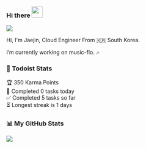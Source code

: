 ### Hi there <img src="https://github.com/sciencepal/sciencepal/blob/master/assets/Hi.gif" width="29px">
![](https://visitor-badge.glitch.me/badge?page_id=jaejin1.jaejin1)

Hi, I'm Jaejin, Cloud Engineer From 🇰🇷 South Korea.

I’m currently working on music-flo. 🎶

### 📝 Todoist Stats
<!-- TODO-IST:START -->
🏆  350 Karma Points           
🌸  Completed 0 tasks today           
✅  Completed 5 tasks so far           
⏳  Longest streak is 1 days
<!-- TODO-IST:END -->

### 📊 My GitHub Stats

<img src="https://github-readme-stats.vercel.app/api?username=jaejin1&count_private=true&show_icons=true&theme=gruvbox" />


<!--
**jaejin1/jaejin1** is a ✨ _special_ ✨ repository because its `README.md` (this file) appears on your GitHub profile.

Here are some ideas to get you started:

- 🔭 I’m currently working on ...
- 🌱 I’m currently learning ...
- 👯 I’m looking to collaborate on ...
- 🤔 I’m looking for help with ...
- 💬 Ask me about ...
- 📫 How to reach me: ...
- 😄 Pronouns: ...
- ⚡ Fun fact: ...
--> 

